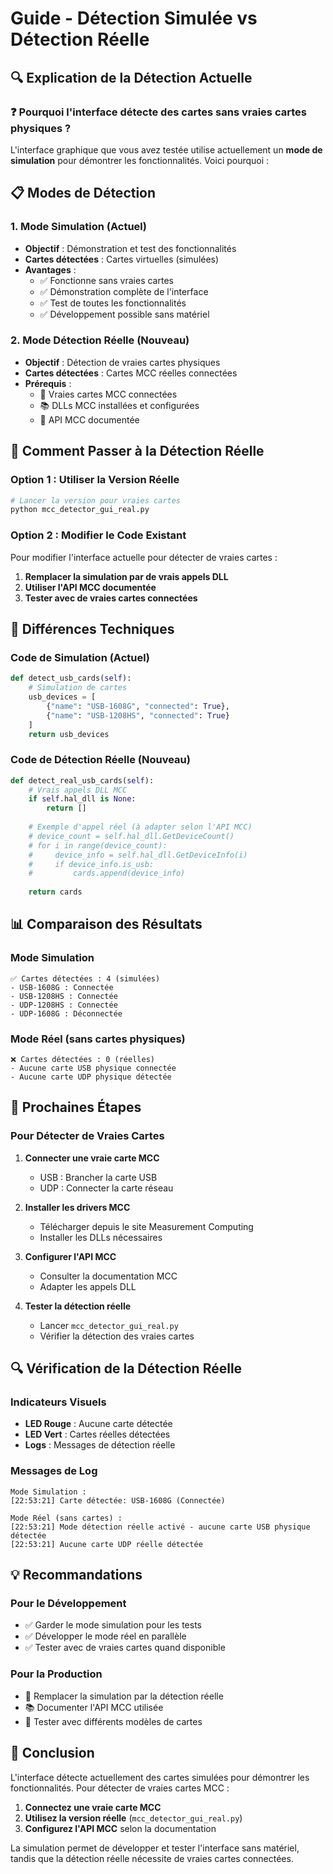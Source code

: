 # Guide - Détection Simulée vs Détection Réelle

## 🔍 Explication de la Détection Actuelle

### ❓ Pourquoi l'interface détecte des cartes sans vraies cartes physiques ?

L'interface graphique que vous avez testée utilise actuellement un **mode de simulation** pour démontrer les fonctionnalités. Voici pourquoi :

## 📋 Modes de Détection

### 1. Mode Simulation (Actuel)
- **Objectif** : Démonstration et test des fonctionnalités
- **Cartes détectées** : Cartes virtuelles (simulées)
- **Avantages** :
  - ✅ Fonctionne sans vraies cartes
  - ✅ Démonstration complète de l'interface
  - ✅ Test de toutes les fonctionnalités
  - ✅ Développement possible sans matériel

### 2. Mode Détection Réelle (Nouveau)
- **Objectif** : Détection de vraies cartes physiques
- **Cartes détectées** : Cartes MCC réelles connectées
- **Prérequis** :
  - 🔌 Vraies cartes MCC connectées
  - 📚 DLLs MCC installées et configurées
  - 🔧 API MCC documentée

## 🚀 Comment Passer à la Détection Réelle

### Option 1 : Utiliser la Version Réelle
```bash
# Lancer la version pour vraies cartes
python mcc_detector_gui_real.py
```

### Option 2 : Modifier le Code Existant
Pour modifier l'interface actuelle pour détecter de vraies cartes :

1. **Remplacer la simulation par de vrais appels DLL**
2. **Utiliser l'API MCC documentée**
3. **Tester avec de vraies cartes connectées**

## 🔧 Différences Techniques

### Code de Simulation (Actuel)
```python
def detect_usb_cards(self):
    # Simulation de cartes
    usb_devices = [
        {"name": "USB-1608G", "connected": True},
        {"name": "USB-1208HS", "connected": True}
    ]
    return usb_devices
```

### Code de Détection Réelle (Nouveau)
```python
def detect_real_usb_cards(self):
    # Vrais appels DLL MCC
    if self.hal_dll is None:
        return []
    
    # Exemple d'appel réel (à adapter selon l'API MCC)
    # device_count = self.hal_dll.GetDeviceCount()
    # for i in range(device_count):
    #     device_info = self.hal_dll.GetDeviceInfo(i)
    #     if device_info.is_usb:
    #         cards.append(device_info)
    
    return cards
```

## 📊 Comparaison des Résultats

### Mode Simulation
```
✅ Cartes détectées : 4 (simulées)
- USB-1608G : Connectée
- USB-1208HS : Connectée  
- UDP-1208HS : Connectée
- UDP-1608G : Déconnectée
```

### Mode Réel (sans cartes physiques)
```
❌ Cartes détectées : 0 (réelles)
- Aucune carte USB physique connectée
- Aucune carte UDP physique détectée
```

## 🎯 Prochaines Étapes

### Pour Détecter de Vraies Cartes

1. **Connecter une vraie carte MCC**
   - USB : Brancher la carte USB
   - UDP : Connecter la carte réseau

2. **Installer les drivers MCC**
   - Télécharger depuis le site Measurement Computing
   - Installer les DLLs nécessaires

3. **Configurer l'API MCC**
   - Consulter la documentation MCC
   - Adapter les appels DLL

4. **Tester la détection réelle**
   - Lancer `mcc_detector_gui_real.py`
   - Vérifier la détection des vraies cartes

## 🔍 Vérification de la Détection Réelle

### Indicateurs Visuels
- **LED Rouge** : Aucune carte détectée
- **LED Vert** : Cartes réelles détectées
- **Logs** : Messages de détection réelle

### Messages de Log
```
Mode Simulation :
[22:53:21] Carte détectée: USB-1608G (Connectée)

Mode Réel (sans cartes) :
[22:53:21] Mode détection réelle activé - aucune carte USB physique détectée
[22:53:21] Aucune carte UDP réelle détectée
```

## 💡 Recommandations

### Pour le Développement
- ✅ Garder le mode simulation pour les tests
- ✅ Développer le mode réel en parallèle
- ✅ Tester avec de vraies cartes quand disponible

### Pour la Production
- 🔄 Remplacer la simulation par la détection réelle
- 📚 Documenter l'API MCC utilisée
- 🧪 Tester avec différents modèles de cartes

## 🎉 Conclusion

L'interface détecte actuellement des cartes simulées pour démontrer les fonctionnalités. Pour détecter de vraies cartes MCC :

1. **Connectez une vraie carte MCC**
2. **Utilisez la version réelle** (`mcc_detector_gui_real.py`)
3. **Configurez l'API MCC** selon la documentation

La simulation permet de développer et tester l'interface sans matériel, tandis que la détection réelle nécessite de vraies cartes connectées.




